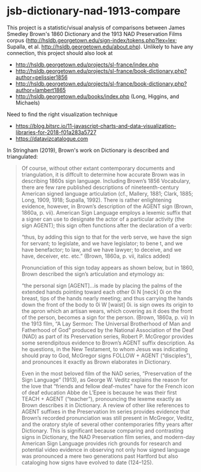 # jsb-dictionary-nad-1913-compare
This project is a statistic/visual analysis of comparisons between James Smedley Brown's 1860 Dictionary and the 1913 NAD Preservation Films corpus (http://hsldb.georgetown.edu/sign-index/tokens.php?lex=lex; Supalla, et al. http://hsldb.georgetown.edu/about.php). Unlikely to have any connection, this project should also look at 
+ http://hsldb.georgetown.edu/projects/sl-france/index.php
+ http://hsldb.georgetown.edu/projects/sl-france/book-dictionary.php?author=pelissier1856
+ http://hsldb.georgetown.edu/projects/sl-france/book-dictionary.php?author=lambert1865
+ http://hsldb.georgetown.edu/books/index.php (Long, Higgins, and Michaels)

Need to find the right visualization technique
+ https://blog.bitsrc.io/11-javascript-charts-and-data-visualization-libraries-for-2018-f01a283a5727
+ https://datavizcatalogue.com

In Stringham (2019), Brown's work on Dictionary is described and triangulated:

> Of course, without other extant contemporary documents and triangulation, it is diffcult to determine
> how accurate Brown was in describing 1860s sign language. Including Brown’s 1856 Vocabulary, there are few
> rare published descriptions of nineteenth-century American signed language articulation (cf., Mallery,
> 1881; Clark, 1885; Long, 1909, 1918; Supalla, 1992). There is rather enlightening evidence, however, in
> Brown’s description of the AGENT sign (Brown, 1860a, p. vii). American Sign Language employs a lexemic
> suffix that a signer can use to designate the actor of a particular activity (the sign AGENT); this sign
> often functions after the declaration of a verb:
> 
> “thus, by adding this sign to that for the verb serve, we have the sign for servant; to legislate, and 
> we have legislator; to bene t, and we have benefactor; to law, and we have lawyer; to deceive, and we 
> have, deceiver, etc. etc.” (Brown, 1860a, p. vii, italics added)
> 
> Pronunciation of this sign today appears as shown below, but in 1860, Brown described the sign’s 
> articulation and etymology as:
> 
> “the personal sign [AGENT]...is made by placing the palms of the extended hands pointing toward each 
> other 0i N [neck] 0i on the breast, tips of the hands nearly meeting; and thus carrying the hands down 
> the front of the body to 0i W [waist] 0i.  is sign owes its origin to the apron which an artisan wears,
> which covering as it does the front of the person, becomes a sign for the person. (Brown, 1860a, p. vii)
> In the 1913 film, “A Lay Sermon: The Universal Brotherhood of Man and Fatherhood of God” produced by the 
> National Association of the Deaf (NAD) as part of its Preservation series, Robert P. McGregor provides some
> serendipitous evidence to Brown’s AGENT suffix description. As he questions, in the New Testament, to 
> whom Jesus was indicating should pray to God, McGregor signs FOLLOW + AGENT (“disciples”), and pronounces 
> it exactly as Brown elaborates in Dictionary.
> 
> Even in the most beloved film of the NAD series, “Preservation of the Sign Language” (1913), as George W. 
> Veditz explains the reason for the love that “friends and fellow deaf-mutes” have for the French icon of 
> deaf education Abbe de L’Epee is because he was their first TEACH + AGENT (“teacher”), pronouncing the 
> lexeme exactly as Brown describes it in Dictionary. A review of other like references to AGENT suffixes 
> in the Preservation  lm series provides evidence that Brown’s recorded pronunciation was still present 
> in McGregor, Veditz, and the oratory style of several other contemporaries fifty years after Dictionary.
> This is significant because comparing and contrasting signs in Dictionary, the NAD Preservation film 
> series, and modern-day American Sign Language provides rich grounds for research and potential video 
> evidence in observing not only how signed language was pronounced a mere two generations past 
> Hartford but also cataloging how signs have evolved to date (124–125).
